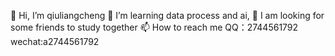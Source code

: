 👋 Hi, I’m qiuliangcheng
👀 I’m learning data process and ai,
💞️ I am looking for some friends to study together
📫 How to reach me
QQ：2744561792
wechat:a2744561792

<!---
qiuliangcheng/qiuliangcheng is a ✨ special ✨ repository because its `README.md` (this file) appears on your GitHub profile.
You can click the Preview link to take a look at your changes.
--->
